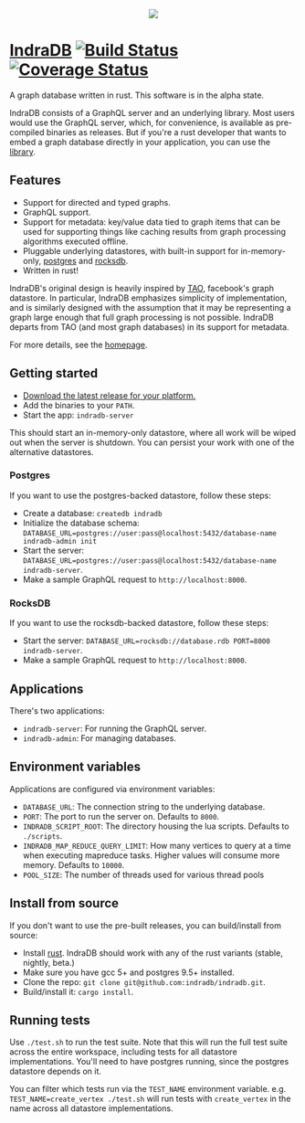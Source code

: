 <p align="center">
 	<img src="https://indradb.github.io/logo.png">
</p>

# [IndraDB](https://indradb.github.io) [![Build Status](https://travis-ci.org/indradb/indradb.svg?branch=master)](https://travis-ci.org/indradb/indradb) [![Coverage Status](https://coveralls.io/repos/github/indradb/indradb/badge.svg?branch=master)](https://coveralls.io/github/indradb/indradb?branch=master)

A graph database written in rust. This software is in the alpha state.

IndraDB consists of a GraphQL server and an underlying library. Most users would use the GraphQL server, which, for convenience, is available as pre-compiled binaries as releases. But if you're a rust developer that wants to embed a graph database directly in your application, you can use the [library](https://github.com/indradb/indradb/tree/master/lib).

## Features

* Support for directed and typed graphs.
* GraphQL support.
* Support for metadata: key/value data tied to graph items that can be used for supporting things like caching results from graph processing algorithms executed offline.
* Pluggable underlying datastores, with built-in support for in-memory-only, [postgres](https://www.postgresql.org/) and [rocksdb](https://github.com/facebook/rocksdb).
* Written in rust!

IndraDB's original design is heavily inspired by [TAO](https://www.cs.cmu.edu/~pavlo/courses/fall2013/static/papers/11730-atc13-bronson.pdf), facebook's graph datastore. In particular, IndraDB emphasizes simplicity of implementation, and is similarly designed with the assumption that it may be representing a graph large enough that full graph processing is not possible. IndraDB departs from TAO (and most graph databases) in its support for metadata.

For more details, see the [homepage](https://indradb.github.io).

## Getting started

* [Download the latest release for your platform.](https://github.com/indradb/indradb/releases)
* Add the binaries to your `PATH`.
* Start the app: `indradb-server`

This should start an in-memory-only datastore, where all work will be wiped out when the server is shutdown. You can persist your work with one of the alternative datastores.

### Postgres

If you want to use the postgres-backed datastore, follow these steps:

* Create a database: `createdb indradb`
* Initialize the database schema: `DATABASE_URL=postgres://user:pass@localhost:5432/database-name indradb-admin init`
* Start the server: `DATABASE_URL=postgres://user:pass@localhost:5432/database-name indradb-server`.
* Make a sample GraphQL request to `http://localhost:8000`.

### RocksDB

If you want to use the rocksdb-backed datastore, follow these steps:

* Start the server: `DATABASE_URL=rocksdb://database.rdb PORT=8000 indradb-server`.
* Make a sample GraphQL request to `http://localhost:8000`.

## Applications

There's two applications:

* `indradb-server`: For running the GraphQL server.
* `indradb-admin`: For managing databases.

## Environment variables

Applications are configured via environment variables:

* `DATABASE_URL`: The connection string to the underlying database.
* `PORT`: The port to run the server on. Defaults to `8000`.
* `INDRADB_SCRIPT_ROOT`: The directory housing the lua scripts. Defaults to `./scripts`.
* `INDRADB_MAP_REDUCE_QUERY_LIMIT`: How many vertices to query at a time when executing mapreduce tasks. Higher values will consume more memory. Defaults to `10000`.
* `POOL_SIZE`: The number of threads used for various thread pools

## Install from source

If you don't want to use the pre-built releases, you can build/install from source:

* Install [rust](https://www.rust-lang.org/en-US/install.html). IndraDB should work with any of the rust variants (stable, nightly, beta.)
* Make sure you have gcc 5+ and postgres 9.5+ installed.
* Clone the repo: `git clone git@github.com:indradb/indradb.git`.
* Build/install it: `cargo install`.

## Running tests

Use `./test.sh` to run the test suite. Note that this will run the full test suite across the entire workspace, including tests for all datastore implementations. You'll need to have postgres running, since the postgres datastore depends on it.

You can filter which tests run via the `TEST_NAME` environment variable. e.g. `TEST_NAME=create_vertex ./test.sh` will run tests with `create_vertex` in the name across all datastore implementations.
